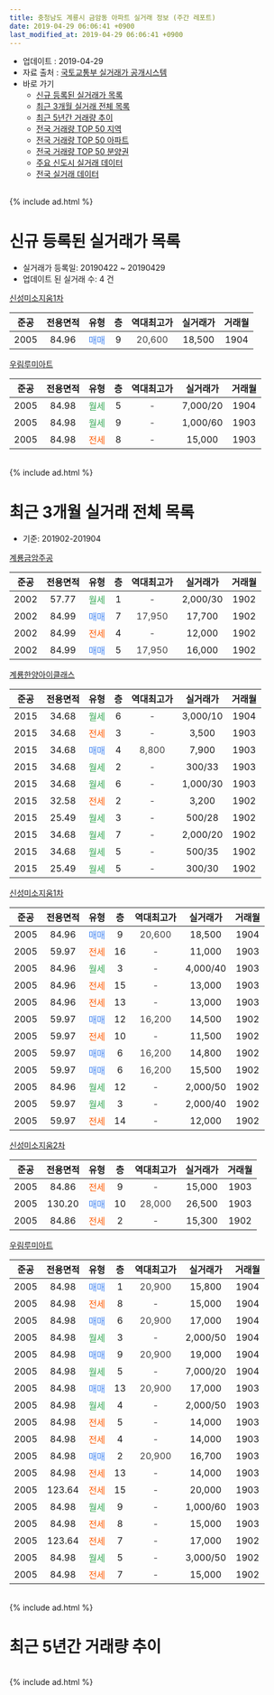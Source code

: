 ```yaml
---
title: 충청남도 계룡시 금암동 아파트 실거래 정보 (주간 레포트)
date: 2019-04-29 06:06:41 +0900
last_modified_at: 2019-04-29 06:06:41 +0900
---
```


* 업데이트 : 2019-04-29
* 자료 출처 : [국토교통부 실거래가 공개시스템](http://rt.molit.go.kr)
* 바로 가기
    * [신규 등록된 실거래가 목록](#신규-등록된-실거래가-목록)
    * [최근 3개월 실거래 전체 목록](#최근-3개월-실거래-전체-목록)
    * [최근 5년간 거래량 추이](#최근-5년간-거래량-추이)
    * [전국 거래량 TOP 50 지역](https://inasie.github.io/apt-trade-info/최근-3개월-전국에서-가장-거래가-많이-발생한-지역)
    * [전국 거래량 TOP 50 아파트](https://inasie.github.io/apt-trade-info/최근-3개월-전국에서-가장-거래가-많이-발생한-아파트)
    * [전국 거래량 TOP 50 분양권](https://inasie.github.io/apt-trade-info/최근-3개월-전국에서-가장-거래가-많이-발생한-분양권)
    * [주요 신도시 실거래 데이터](https://inasie.github.io/apt-trade-info/주요-신도시)
    * [전국 실거래 데이터](https://inasie.github.io/apt-trade-info/전국)
<br>
{% include ad.html %}
<br>

# 신규 등록된 실거래가 목록
* 실거래가 등록일: 20190422 ~ 20190429
* 업데이트 된 실거래 수: 4 건


[신성미소지움1차](https://search.naver.com/search.naver?query=%EC%B6%A9%EC%B2%AD%EB%82%A8%EB%8F%84+%EA%B3%84%EB%A3%A1%EC%8B%9C+%EA%B8%88%EC%95%94%EB%8F%99+%EC%8B%A0%EC%84%B1%EB%AF%B8%EC%86%8C%EC%A7%80%EC%9B%801%EC%B0%A8)

|준공|전용면적|유형|층|역대최고가|실거래가|거래월|
|:---:|:---:|:---:|:---:|:---:|:---:|:---:|
|2005|84.96|<span style="color:#4285f3">매매</span>|9|<span style="color:#444444">20,600</span>|18,500|1904|

[우림루미아트](https://search.naver.com/search.naver?query=%EC%B6%A9%EC%B2%AD%EB%82%A8%EB%8F%84+%EA%B3%84%EB%A3%A1%EC%8B%9C+%EA%B8%88%EC%95%94%EB%8F%99+%EC%9A%B0%EB%A6%BC%EB%A3%A8%EB%AF%B8%EC%95%84%ED%8A%B8)

|준공|전용면적|유형|층|역대최고가|실거래가|거래월|
|:---:|:---:|:---:|:---:|:---:|:---:|:---:|
|2005|84.98|<span style="color:#34a853">월세</span>|5|<span style="color:#444444">-</span>|7,000/20|1904|
|2005|84.98|<span style="color:#34a853">월세</span>|9|<span style="color:#444444">-</span>|1,000/60|1903|
|2005|84.98|<span style="color:#ff5a00">전세</span>|8|<span style="color:#444444">-</span>|15,000|1903|


<br>
{% include ad.html %}
<br>

# 최근 3개월 실거래 전체 목록
* 기준: 201902-201904


[계룡금암주공](https://search.naver.com/search.naver?query=%EC%B6%A9%EC%B2%AD%EB%82%A8%EB%8F%84+%EA%B3%84%EB%A3%A1%EC%8B%9C+%EA%B8%88%EC%95%94%EB%8F%99+%EA%B3%84%EB%A3%A1%EA%B8%88%EC%95%94%EC%A3%BC%EA%B3%B5)

|준공|전용면적|유형|층|역대최고가|실거래가|거래월|
|:---:|:---:|:---:|:---:|:---:|:---:|:---:|
|2002|57.77|<span style="color:#34a853">월세</span>|1|<span style="color:#444444">-</span>|2,000/30|1902|
|2002|84.99|<span style="color:#4285f3">매매</span>|7|<span style="color:#444444">17,950</span>|17,700|1902|
|2002|84.99|<span style="color:#ff5a00">전세</span>|4|<span style="color:#444444">-</span>|12,000|1902|
|2002|84.99|<span style="color:#4285f3">매매</span>|5|<span style="color:#444444">17,950</span>|16,000|1902|

[계룡한양아이클래스](https://search.naver.com/search.naver?query=%EC%B6%A9%EC%B2%AD%EB%82%A8%EB%8F%84+%EA%B3%84%EB%A3%A1%EC%8B%9C+%EA%B8%88%EC%95%94%EB%8F%99+%EA%B3%84%EB%A3%A1%ED%95%9C%EC%96%91%EC%95%84%EC%9D%B4%ED%81%B4%EB%9E%98%EC%8A%A4)

|준공|전용면적|유형|층|역대최고가|실거래가|거래월|
|:---:|:---:|:---:|:---:|:---:|:---:|:---:|
|2015|34.68|<span style="color:#34a853">월세</span>|6|<span style="color:#444444">-</span>|3,000/10|1904|
|2015|34.68|<span style="color:#ff5a00">전세</span>|3|<span style="color:#444444">-</span>|3,500|1903|
|2015|34.68|<span style="color:#4285f3">매매</span>|4|<span style="color:#444444">8,800</span>|7,900|1903|
|2015|34.68|<span style="color:#34a853">월세</span>|2|<span style="color:#444444">-</span>|300/33|1903|
|2015|34.68|<span style="color:#34a853">월세</span>|6|<span style="color:#444444">-</span>|1,000/30|1903|
|2015|32.58|<span style="color:#ff5a00">전세</span>|2|<span style="color:#444444">-</span>|3,200|1902|
|2015|25.49|<span style="color:#34a853">월세</span>|3|<span style="color:#444444">-</span>|500/28|1902|
|2015|34.68|<span style="color:#34a853">월세</span>|7|<span style="color:#444444">-</span>|2,000/20|1902|
|2015|34.68|<span style="color:#34a853">월세</span>|5|<span style="color:#444444">-</span>|500/35|1902|
|2015|25.49|<span style="color:#34a853">월세</span>|5|<span style="color:#444444">-</span>|300/30|1902|

[신성미소지움1차](https://search.naver.com/search.naver?query=%EC%B6%A9%EC%B2%AD%EB%82%A8%EB%8F%84+%EA%B3%84%EB%A3%A1%EC%8B%9C+%EA%B8%88%EC%95%94%EB%8F%99+%EC%8B%A0%EC%84%B1%EB%AF%B8%EC%86%8C%EC%A7%80%EC%9B%801%EC%B0%A8)

|준공|전용면적|유형|층|역대최고가|실거래가|거래월|
|:---:|:---:|:---:|:---:|:---:|:---:|:---:|
|2005|84.96|<span style="color:#4285f3">매매</span>|9|<span style="color:#444444">20,600</span>|18,500|1904|
|2005|59.97|<span style="color:#ff5a00">전세</span>|16|<span style="color:#444444">-</span>|11,000|1903|
|2005|84.96|<span style="color:#34a853">월세</span>|3|<span style="color:#444444">-</span>|4,000/40|1903|
|2005|84.96|<span style="color:#ff5a00">전세</span>|15|<span style="color:#444444">-</span>|13,000|1903|
|2005|84.96|<span style="color:#ff5a00">전세</span>|13|<span style="color:#444444">-</span>|13,000|1903|
|2005|59.97|<span style="color:#4285f3">매매</span>|12|<span style="color:#444444">16,200</span>|14,500|1902|
|2005|59.97|<span style="color:#ff5a00">전세</span>|10|<span style="color:#444444">-</span>|11,500|1902|
|2005|59.97|<span style="color:#4285f3">매매</span>|6|<span style="color:#444444">16,200</span>|14,800|1902|
|2005|59.97|<span style="color:#4285f3">매매</span>|6|<span style="color:#444444">16,200</span>|15,500|1902|
|2005|84.96|<span style="color:#34a853">월세</span>|12|<span style="color:#444444">-</span>|2,000/50|1902|
|2005|59.97|<span style="color:#34a853">월세</span>|3|<span style="color:#444444">-</span>|2,000/40|1902|
|2005|59.97|<span style="color:#ff5a00">전세</span>|14|<span style="color:#444444">-</span>|12,000|1902|

[신성미소지움2차](https://search.naver.com/search.naver?query=%EC%B6%A9%EC%B2%AD%EB%82%A8%EB%8F%84+%EA%B3%84%EB%A3%A1%EC%8B%9C+%EA%B8%88%EC%95%94%EB%8F%99+%EC%8B%A0%EC%84%B1%EB%AF%B8%EC%86%8C%EC%A7%80%EC%9B%802%EC%B0%A8)

|준공|전용면적|유형|층|역대최고가|실거래가|거래월|
|:---:|:---:|:---:|:---:|:---:|:---:|:---:|
|2005|84.86|<span style="color:#ff5a00">전세</span>|9|<span style="color:#444444">-</span>|15,000|1903|
|2005|130.20|<span style="color:#4285f3">매매</span>|10|<span style="color:#444444">28,000</span>|26,500|1903|
|2005|84.86|<span style="color:#ff5a00">전세</span>|2|<span style="color:#444444">-</span>|15,300|1902|

[우림루미아트](https://search.naver.com/search.naver?query=%EC%B6%A9%EC%B2%AD%EB%82%A8%EB%8F%84+%EA%B3%84%EB%A3%A1%EC%8B%9C+%EA%B8%88%EC%95%94%EB%8F%99+%EC%9A%B0%EB%A6%BC%EB%A3%A8%EB%AF%B8%EC%95%84%ED%8A%B8)

|준공|전용면적|유형|층|역대최고가|실거래가|거래월|
|:---:|:---:|:---:|:---:|:---:|:---:|:---:|
|2005|84.98|<span style="color:#4285f3">매매</span>|1|<span style="color:#444444">20,900</span>|15,800|1904|
|2005|84.98|<span style="color:#ff5a00">전세</span>|8|<span style="color:#444444">-</span>|15,000|1904|
|2005|84.98|<span style="color:#4285f3">매매</span>|6|<span style="color:#444444">20,900</span>|17,000|1904|
|2005|84.98|<span style="color:#34a853">월세</span>|3|<span style="color:#444444">-</span>|2,000/50|1904|
|2005|84.98|<span style="color:#4285f3">매매</span>|9|<span style="color:#444444">20,900</span>|19,000|1904|
|2005|84.98|<span style="color:#34a853">월세</span>|5|<span style="color:#444444">-</span>|7,000/20|1904|
|2005|84.98|<span style="color:#4285f3">매매</span>|13|<span style="color:#444444">20,900</span>|17,000|1903|
|2005|84.98|<span style="color:#34a853">월세</span>|4|<span style="color:#444444">-</span>|2,000/50|1903|
|2005|84.98|<span style="color:#ff5a00">전세</span>|5|<span style="color:#444444">-</span>|14,000|1903|
|2005|84.98|<span style="color:#ff5a00">전세</span>|4|<span style="color:#444444">-</span>|14,000|1903|
|2005|84.98|<span style="color:#4285f3">매매</span>|2|<span style="color:#444444">20,900</span>|16,700|1903|
|2005|84.98|<span style="color:#ff5a00">전세</span>|13|<span style="color:#444444">-</span>|14,000|1903|
|2005|123.64|<span style="color:#ff5a00">전세</span>|15|<span style="color:#444444">-</span>|20,000|1903|
|2005|84.98|<span style="color:#34a853">월세</span>|9|<span style="color:#444444">-</span>|1,000/60|1903|
|2005|84.98|<span style="color:#ff5a00">전세</span>|8|<span style="color:#444444">-</span>|15,000|1903|
|2005|123.64|<span style="color:#ff5a00">전세</span>|7|<span style="color:#444444">-</span>|17,000|1902|
|2005|84.98|<span style="color:#34a853">월세</span>|5|<span style="color:#444444">-</span>|3,000/50|1902|
|2005|84.98|<span style="color:#ff5a00">전세</span>|7|<span style="color:#444444">-</span>|15,000|1902|


<br>
{% include ad.html %}
<br>

# 최근 5년간 거래량 추이


<div style="width:100%;">
    <canvas id="deal_progress" height="200"></canvas>
</div>

<script>
new Chart(document.getElementById("deal_progress"), {
    type: 'line',
    data: {
        labels: ['201404','201405','201406','201407','201408','201409','201410','201411','201412','201501','201502','201503','201504','201505','201506','201507','201508','201509','201510','201511','201512','201601','201602','201603','201604','201605','201606','201607','201608','201609','201610','201611','201612','201701','201702','201703','201704','201705','201706','201707','201708','201709','201710','201711','201712','201801','201802','201803','201804','201805','201806','201807','201808','201809','201810','201811','201812','201901','201902','201903','201904'],
        datasets: [{
            label: '매매',
            pointRadius: 1,
            data: [17, 7, 8, 9, 11, 14, 15, 11, 13, 12, 8, 12, 11, 10, 12, 11, 24, 28, 22, 15, 14, 20, 16, 19, 14, 14, 31, 13, 11, 20, 116, 21, 18, 15, 13, 19, 9, 13, 30, 27, 48, 30, 11, 18, 9, 11, 10, 4, 16, 12, 4, 9, 11, 15, 9, 8, 6, 12, 5, 4, 4],
            borderColor: "rgba(255, 201, 14, 1)",
            backgroundColor: "rgba(255, 201, 14, 0.5)",
            fill: false,
            lineTension: 0
        },{
            label: '전월세',
            pointRadius: 1,
            data: [14, 9, 10, 15, 19, 15, 14, 13, 37, 26, 18, 17, 14, 11, 13, 12, 18, 17, 15, 13, 21, 30, 26, 13, 8, 8, 8, 13, 13, 12, 27, 30, 30, 24, 23, 17, 16, 15, 12, 20, 24, 26, 16, 21, 25, 29, 12, 15, 10, 9, 12, 8, 17, 14, 18, 18, 25, 27, 15, 15, 4],
            borderColor: "rgba(0, 141, 185, 1)",
            backgroundColor: "rgba(0, 141, 185, 0.5)",
            fill: false,
            lineTension: 0
        }
        ]
    },
    options: {
        responsive: true,
        title: {
            display: false
        },
        tooltips: {
            mode: 'index',
            intersect: false
        },
        hover: {
            mode: 'nearest',
            intersect: true
        },
        scales: {
            xAxes: [{
                display: true,
                scaleLabel: {
                    display: true,
                    labelString: '년/월'
                }
            }],
            yAxes: [{
                display: true,
                ticks: {
                    suggestedMin: 0,
                },
                scaleLabel: {
                    display: true,
                    labelString: '실거래 수'
                }
            }]
        }
    }
});

</script>


<br>
{% include ad.html %}
<br>

